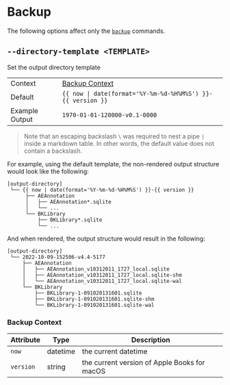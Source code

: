 # Backup

The following options affect only the [`backup`][backup] commands.

## `--directory-template <TEMPLATE>`

Set the output directory template

|                |                                                             |
| -------------- | ----------------------------------------------------------- |
| Context        | [Backup Context](#backup-context)                           |
| Default        | `{{ now \| date(format='%Y-%m-%d-%H%M%S') }}-{{ version }}` |
| Example Output | `1970-01-01-120000-v0.1-0000`                               |

> <i class="fa fa-exclamation-circle"></i> Note that an escaping backslash `\` was required to
> nest a pipe `|` inside a markdown table. In other words, the default value does not contain
> a backslash.

For example, using the default template, the non-rendered output structure would look like the
following:

```plaintext
[output-directory]
 └── {{ now | date(format='%Y-%m-%d-%H%M%S') }}-{{ version }}
      ├── AEAnnotation
      │   ├── AEAnnotation*.sqlite
      │   └── ...
      └── BKLibrary
          ├── BKLibrary*.sqlite
          └── ...
```

And when rendered, the output structure would result in the following:

```plaintext
[output-directory]
 └── 2022-10-09-152506-v4.4-5177
     ├── AEAnnotation
     │   ├── AEAnnotation_v10312011_1727_local.sqlite
     │   ├── AEAnnotation_v10312011_1727_local.sqlite-shm
     │   └── AEAnnotation_v10312011_1727_local.sqlite-wal
     └── BKLibrary
         ├── BKLibrary-1-091020131601.sqlite
         ├── BKLibrary-1-091020131601.sqlite-shm
         └── BKLibrary-1-091020131601.sqlite-wal
```

### Backup Context

| Attribute | Type     | Description                                  |
| --------- | -------- | -------------------------------------------- |
| `now`     | datetime | the current datetime                         |
| `version` | string   | the current version of Apple Books for macOS |

[backup]: ../commands.md#backup
